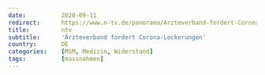 ```yaml
---
date:          2020-09-11
redirect:      https://www.n-tv.de/panorama/Arzteverband-fordert-Corona-Lockerungen-article22029738.html
title:         ntv
subtitle:      'Ärzteverband fordert Corona-Lockerungen'
country:       DE
categories:    [MSM, Medizin, Widerstand]
tags:          [massnahmen]
---
```

